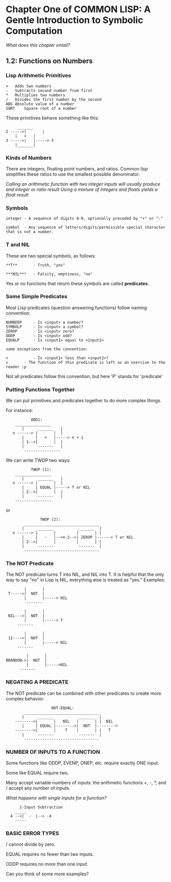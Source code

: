 # Chapter One of COMMON LISP: A Gentle Introduction to Symbolic Computation

*What does this chapter entail?*

## 1.2: Functions on Numbers

### Lisp Arithmetic Primitives

```
+	Adds two numbers
-	Subtracts second number from first
*	Multiplies two numbers
/	Divides the first number by the second
ABS	Absolute value of a number
SQRT	Square root of a number

```

These primitives behave something like this:

```	
	 _______
2 ----->|       |
  	|   +	|
3 ----->|	|-----> 5
  	|_______|
```

### Kinds of Numbers

There are integers, floating point numbers, and ratios.
Common lisp simplifies these ratios to use the smallest possible denominator.

*Calling an arithmetic function with two integer inputs will usually produce and integer or ratio result*
*Using a mixture of integers and floats yields a float result*

### Symbols

```
integer	- A sequence of digits 0-9, optionally preceded by "+" or "-"

symbol	- Any sequence of letters/digits/permissible special character that is not a number.

```


### T and NIL

These are two special symbols, as follows:

```
**T**		- Truth, "yes"

***NIL***	- Falsity, emptiness, "no"

```

Yes or no functions that return these symbols are called **predicates**.


### Some Simple Predicates

Most Lisp predicates (question answering functions) follow naming convention:

```
NUMBERP		- Is <input> a number?
SYMBOLP		- Is <input> a symbol?
ZEROP		- Is <input> zero?
ODDP		- Is <input> odd?
EQUALP		- Is <input1> equal to <input2>

some exceptions from the convention:

<    		- Is <input1> less than <input2>?
>		- The function of this predicate is left as an exercise to the reader :p
```

Not all predicates follow this convention, but here 'P' stands for 'predicate'


### Putting Functions Together

We can put primitives and predicates together to do more complex things.

For instance:

```
	       ADD1:
	________________
       |      _______   |
   n ------> |       |  |
       |     |   +   |-----> n + 1
       | 1-->|       |  |
       |      -------   |
        ----------------
```

We can write TWOP two ways:

```
	       TWOP (1):
	________________
       |      _______   |
   n ------> |       |  |
       |     | EQUAL |-----> T or NIL
       | 2-->|       |	|
       |      -------	|
	----------------
```

or

```
               TWOP (2):
        _________________________________
       |      _______           _______  |
   n ------> |       |         |       | |
       |     |   -   |-->n-2-->| ZEROP |------> T or NIL
       | 2-->|       |         |       | |
       |      -------           -------  |
        ---------------------------------
```


### The NOT Predicate

The NOT predicate turns T into NIL, and NIL into T.
It is helpful that the only way to say "no" in Lisp is NIL, everything else is treated as "yes."
Examples:

```      _______ 
        |       |
 T----->|  NOT  |
        |       |-----> NIL
         -------

```

```      _______
        |       |
 NIL--->|  NOT  |
        |       |----->	T
	 -------

```

```      _______
        |       |
 12---->|  NOT  |
        |       |----->	NIL
	 -------

```

```       _______
         |       |
BRANDON->|  NOT  |
         |       |----->NIL
	  -------

```

### NEGATING A PREDICATE

The NOT predicate can be combined with other predicates to create more complex behavior.

```
                    NOT-EQUAL:
        _________________________________
       |      _______           _______  |
    -------->|       |   NIL   |       | |  NIL
       |     | EQUAL |-------->|  NOT  |-------->
    -------->|       |    T    |       | |   T
       |      -------           -------  |
        ---------------------------------
```


### NUMBER OF INPUTS TO A FUNCTION

Some functions like ODDP, EVENP, ONEP, etc. require exactly ONE input.

Some like EQUAL require two.

Many accept variable numbers of inputs: the arithmetic functions +, -, *, and / accept any number of inputs.


*What happens with single inputs for a function?*

```
      1-Input Subtraction
	_____
  4 -->|  -  |--> -4
   	-----

```

### BASIC ERROR TYPES

/ cannot divide by zero.

EQUAL requires no fewer than two inputs.

ODDP requires no more than one input.

Can you think of some more examples?